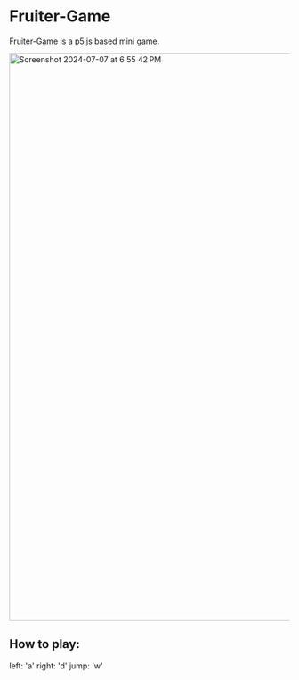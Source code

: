 # Fruiter-Game

Fruiter-Game is a p5.js based mini game.

<img width="1020" alt="Screenshot 2024-07-07 at 6 55 42 PM" src="https://github.com/junseok03/Fruiter-Game/assets/151435171/5bc4e58d-ca37-48bc-9571-78dfb7584ef4">

## How to play:
left: 'a'
right: 'd'
jump: 'w'
